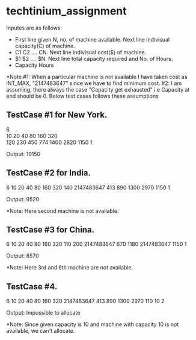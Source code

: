 # techtinium_assignment

Inputes are as follows:
 
* First line given N, no. of machine available. Next line indivisual capacity(C) of machine.
* C1 C2 .... CN.  Next line indivisual cost($) of machine.
* $1 $2 .... $N. Next line total capacity required and No. of Hours.
* Capacity Hours

*Note #1: When a particular machine is not available I have taken cost as INT_MAX, "2147483647" since we have to find minimum cost.
      #2: I am assuming, there always the case "Capacity get exhausted" i.e Capacity at end should be 0. Below test cases follows these           assumptions

TestCase #1 for New York.
---------------------
6<br/>
10 20 40 80 160 320</br>
120 230 450 774 1400 2820
1150 1

Output:
10150

TestCase #2 for India.
-------------------
6
10 20 40 80 160 320
140 2147483647 413 890 1300 2970
1150 1

Output:
9520

*Note: Here second machine is not available.

TestCase #3 for China.
-------------------
6
10 20 40 80 160 320
110 200 2147483647 670 1180 2147483647
1150 1

Output:
8570

*Note: Here 3rd and 6th machine are not available.

TestCase #4.
-----------------
6
10 20 40 80 160 320
2147483647 413 890 1300 2970 110
10 2

Output:
Impossible to allocate

*Note: Since given capacity is 10 and machine with capacity 10 is not available, we can't allocate.


